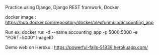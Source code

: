 Practice using Django, Django REST framwork, Docker

docker image : https://hub.docker.com/repository/docker/alexfunmula/accounting_app

Run ex: docker run -d --name accounting_app -p 5000:5000 -e "PORT=5000" ImageID

Demo web on Heroku : https://powerful-falls-51839.herokuapp.com/
